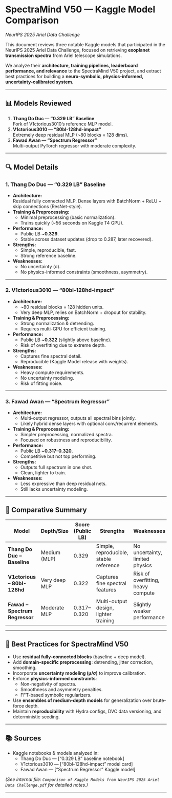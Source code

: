 # SpectraMind V50 — Kaggle Model Comparison  
*NeurIPS 2025 Ariel Data Challenge*

This document reviews three notable Kaggle models that participated in the NeurIPS 2025 Ariel Data Challenge, focused on retrieving **exoplanet transmission spectra** from Ariel telescope simulations.  

We analyze their **architecture, training pipelines, leaderboard performance, and relevance** to the SpectraMind V50 project, and extract best practices for building a **neuro-symbolic, physics-informed, uncertainty-calibrated system**.

---

## 📊 Models Reviewed
1. **Thang Do Duc — “0.329 LB” Baseline**  
   Fork of V1ctorious3010’s reference MLP model.  
2. **V1ctorious3010 — “80bl-128hd-impact”**  
   Extremely deep residual MLP (~80 blocks × 128 dims).  
3. **Fawad Awan — “Spectrum Regressor”**  
   Multi-output PyTorch regressor with moderate complexity.  

---

## 🔍 Model Details

### 1. Thang Do Duc — “0.329 LB” Baseline
- **Architecture:**  
  Residual fully connected MLP. Dense layers with BatchNorm + ReLU + skip connections (ResNet-style).  
- **Training & Preprocessing:**  
  - Minimal preprocessing (basic normalization).  
  - Trains quickly (~56 seconds on Kaggle T4 GPU).  
- **Performance:**  
  - Public LB ~**0.329**.  
  - Stable across dataset updates (drop to 0.287, later recovered).  
- **Strengths:**  
  - Simple, reproducible, fast.  
  - Strong reference baseline.  
- **Weaknesses:**  
  - No uncertainty (σ).  
  - No physics-informed constraints (smoothness, asymmetry).  

---

### 2. V1ctorious3010 — “80bl-128hd-impact”
- **Architecture:**  
  - ~80 residual blocks × 128 hidden units.  
  - Very deep MLP, relies on BatchNorm + dropout for stability.  
- **Training & Preprocessing:**  
  - Strong normalization & detrending.  
  - Requires multi-GPU for efficient training.  
- **Performance:**  
  - Public LB ~**0.322** (slightly above baseline).  
  - Risk of overfitting due to extreme depth.  
- **Strengths:**  
  - Captures fine spectral detail.  
  - Reproducible (Kaggle Model release with weights).  
- **Weaknesses:**  
  - Heavy compute requirements.  
  - No uncertainty modeling.  
  - Risk of fitting noise.  

---

### 3. Fawad Awan — “Spectrum Regressor”
- **Architecture:**  
  - Multi-output regressor, outputs all spectral bins jointly.  
  - Likely hybrid dense layers with optional conv/recurrent elements.  
- **Training & Preprocessing:**  
  - Simpler preprocessing, normalized spectra.  
  - Focused on robustness and reproducibility.  
- **Performance:**  
  - Public LB ~**0.317–0.320**.  
  - Competitive but not top performing.  
- **Strengths:**  
  - Outputs full spectrum in one shot.  
  - Clean, lighter to train.  
- **Weaknesses:**  
  - Less expressive than deep residual nets.  
  - Still lacks uncertainty modeling.  

---

## 📑 Comparative Summary

| Model                          | Depth/Size     | Score (Public LB) | Strengths                                   | Weaknesses                          |
|--------------------------------|----------------|-------------------|---------------------------------------------|-------------------------------------|
| **Thang Do Duc – Baseline**    | Medium (MLP)   | 0.329             | Simple, reproducible, stable reference       | No uncertainty, limited physics      |
| **V1ctorious – 80bl-128hd**    | Very deep MLP  | 0.322             | Captures fine spectral features              | Risk of overfitting, heavy compute   |
| **Fawad – Spectrum Regressor** | Moderate MLP   | 0.317–0.320       | Multi-output design, lighter training        | Slightly weaker performance          |

---

## 🚀 Best Practices for SpectraMind V50
- Use **residual fully-connected blocks** (baseline + deep model).  
- Add **domain-specific preprocessing**: detrending, jitter correction, smoothing.  
- Incorporate **uncertainty modeling (μ/σ)** to improve calibration.  
- Enforce **physics-informed constraints**:  
  - Non-negativity of spectra.  
  - Smoothness and asymmetry penalties.  
  - FFT-based symbolic regularizers.  
- Use **ensembles of medium-depth models** for generalization over brute-force depth.  
- Maintain **reproducibility** with Hydra configs, DVC data versioning, and deterministic seeding.  

---

## 📚 Sources
- Kaggle notebooks & models analyzed in:  
  - Thang Do Duc — [“0.329 LB” baseline notebook]  
  - V1ctorious3010 — [“80bl-128hd-impact” model card]  
  - Fawad Awan — [“Spectrum Regressor” Kaggle model]  

*(See internal file: `Comparison of Kaggle Models from NeurIPS 2025 Ariel Data Challenge.pdf` for detailed notes.)*

---
